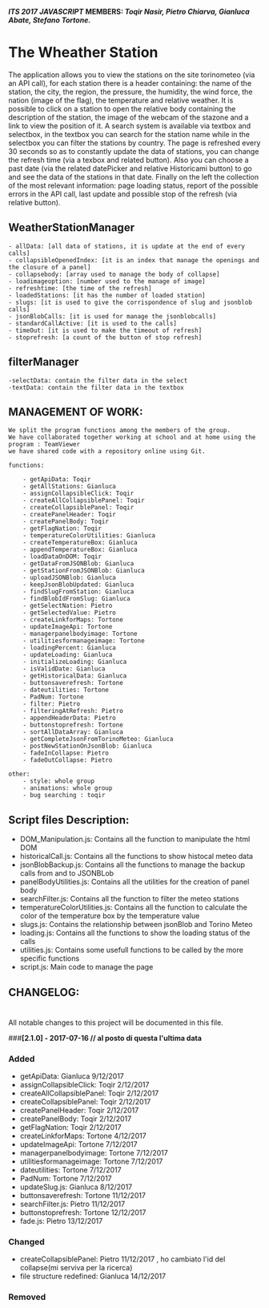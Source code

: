 ***ITS 2017***
***JAVASCRIPT***
**MEMBERS: *Toqir Nasir, Pietro Chiarva, Gianluca Abate, Stefano Tortone.***

The Wheather Station
========================

The application allows you to view the stations on the site
torinometeo (via an API call), for each station there is a header
containing: the name of the station, the city, the region, the pressure,
the humidity, the wind force, the nation (image of the flag), the
temperature and relative weather.
It is possible to click on a station to open the relative body containing the
description of the station, the image of the webcam of the stazone and a link to
view the position of it.
A search system is available via textbox and selectbox, in the
textbox you can search for the station name while in the selectbox
you can filter the stations by country.
The page is refreshed every 30 seconds so as to constantly update the data
of stations, you can change the refresh time (via a
texbox and related button).
Also you can choose a past date (via the related datePicker
and relative Historicami button) to go and see the data of the stations in
that date.
Finally on the left the collection of the
most relevant information: page loading status, report of the
possible errors in the API call, last update and possible stop of the
refresh (via relative button).



**WeatherStationManager**
-----------------------

	- allData: [all data of stations, it is update at the end of every calls]
	- collapsibleOpenedIndex: [it is an index that manage the openings and the closure of a panel]
    - collapsebody: [array used to manage the body of collapse]
	- loadimageoption: [number used to the manage of image]
	- refreshtime: [the time of the refresh]
	- loadedStations: [it has the number of loaded station]
	- slugs: [it is used to give the corrispondence of slug and jsonblob calls]
	- jsonBlobCalls: [it is used for manage the jsonblobcalls]
	- standardCallActive: [it is used to the calls]
	- timeOut: [it is used to make the timeout of refresh]
	- stoprefresh: [a count of the button of stop refresh]


**filterManager**
-----------------
    -selectData: contain the filter data in the select
	-textData: contain the filter data in the textbox

**MANAGEMENT OF WORK:**
-----------------------

    We split the program functions among the members of the group.
    We have collaborated together working at school and at home using the program : TeamViewer
    we have shared code with a repository online using Git.

    functions:

        - getApiData: Toqir
        - getAllStations: Gianluca
        - assignCollapsibleClick: Toqir
        - createAllCollapsiblePanel: Toqir
        - createCollapsiblePanel: Toqir
        - createPanelHeader: Toqir
        - createPanelBody: Toqir
        - getFlagNation: Toqir
        - temperatureColorUtilities: Gianluca
        - createTemperatureBox: Gianluca
        - appendTemperatureBox: Gianluca
        - loadDataOnDOM: Toqir
        - getDataFromJSONBlob: Gianluca
        - getStationFromJSONBlob: Gianluca
        - uploadJSONBlob: Gianluca
        - keepJsonBlobUpdated: Gianluca
        - findSlugFromStation: Gianluca
        - findBlobIdFromSlug: Gianluca
        - getSelectNation: Pietro
        - getSelectedValue: Pietro
        - createLinkforMaps: Tortone
        - updateImageApi: Tortone
        - managerpanelbodyimage: Tortone
        - utilitiesformanageimage: Tortone
        - loadingPercent: Gianluca
        - updateLoading: Gianluca
        - initializeLoading: Gianluca
        - isValidDate: Gianluca
        - getHistoricalData: Gianluca
        - buttonsaverefresh: Tortone
        - dateutilities: Tortone
        - PadNum: Tortone
        - filter: Pietro
        - filteringAtRefresh: Pietro
        - appendHeaderData: Pietro
        - buttonstoprefresh: Tortone
		- sortAllDataArray: Gianluca
		- getCompleteJsonFromTorinoMeteo: Gianluca
	    - postNewStationOnJsonBlob: Gianluca
	    - fadeInCollapse: Pietro
	    - fadeOutCollapse: Pietro

    other:
        - style: whole group
        - animations: whole group
        - bug searching : toqir 

**Script files Description:**
-----------------------
 - DOM_Manipulation.js: Contains all the function to manipulate the html DOM
 - historicalCall.js: Contains all the functions to show histocal meteo data
 - jsonBlobBackup.js: Contains all the functions to manage the backup calls from and to JSONBLob
 - panelBodyUtilities.js: Contains all the utilities for the creation of panel body
 - searchFilter.js: Contains all the function to filter the meteo stations
 - temperatureColorUtilities.js: Contains all the function to calculate the color of the temperature box by the temperature value
 - slugs.js: Contains the relationship between jsonBlob and Torino Meteo
 - loading.js: Contains all the functions to show the loading status of the calls
 - utilities.js: Contains some usefull functions to be called by the more specific functions
 - script.js: Main code to manage the page

**CHANGELOG:**
--------------

#
All notable changes to this project will be documented in this file.

###**[2.1.0] - 2017-07-16 // al posto di questa l'ultima data**
### Added
- getApiData: Gianluca 9/12/2017
- assignCollapsibleClick: Toqir 2/12/2017
- createAllCollapsiblePanel: Toqir 2/12/2017
- createCollapsiblePanel: Toqir 2/12/2017
- createPanelHeader: Toqir 2/12/2017
- createPanelBody: Toqir 2/12/2017
- getFlagNation: Toqir 2/12/2017
- createLinkforMaps: Tortone 4/12/2017
- updateImageApi: Tortone  7/12/2017
- managerpanelbodyimage: Tortone  7/12/2017
- utilitiesformanageimage: Tortone  7/12/2017
- dateutilities: Tortone 7/12/2017
- PadNum: Tortone 7/12/2017
- updateSlug.js: Gianluca 8/12/2017
- buttonsaverefresh: Tortone 11/12/2017
- searchFilter.js: Pietro 11/12/2017
- buttonstoprefresh: Tortone 12/12/2017
- fade.js: Pietro 13/12/2017

### Changed
- createCollapsiblePanel: Pietro 11/12/2017 , ho cambiato l'id del collapse(mi serviva per la ricerca)
- file structure redefined: Gianluca 14/12/2017
### Removed
